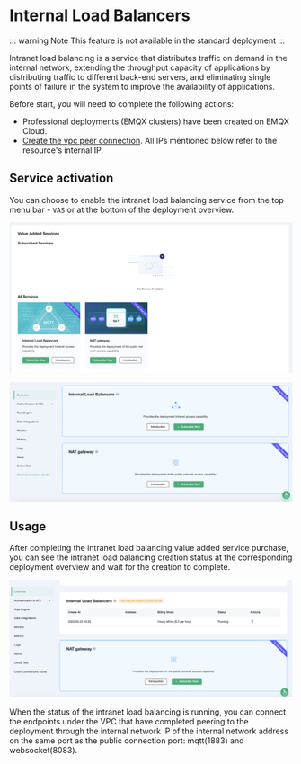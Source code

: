 # Internal Load Balancers

::: warning Note
This feature is not available in the standard deployment
:::

Intranet load balancing is a service that distributes traffic on demand in the internal network, extending the throughput capacity of applications by distributing traffic to different back-end servers, and eliminating single points of failure in the system to improve the availability of applications.

Before start, you will need to complete the following actions:

* Professional deployments (EMQX clusters) have been created on EMQX Cloud.
* [Create the vpc peer connection](../deployments/vpc_peering.md). All IPs mentioned below refer to the resource's internal IP.

## Service activation

You can choose to enable the intranet load balancing service from the top menu bar - `VAS` or at the bottom of the deployment overview.

![vas](./_assets/intro_01.png)

![overview_vas](./_assets/overview_vas.png)

## Usage

After completing the intranet load balancing value added service purchase, you can see the intranet load balancing creation status at the corresponding deployment overview and wait for the creation to complete.

![intranet_lb_info](./_assets/intranet_lb_info.png)

When the status of the intranet load balancing is running, you can connect the endpoints under the VPC that have completed peering to the deployment through the internal network IP of the internal network address on the same port as the public connection port: mqtt(1883) and websocket(8083).
